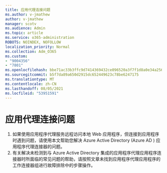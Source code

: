 ```yaml
---
title: 应用代理连接问题
ms.author: v-jmathew
author: v-jmathew
manager: scotv
ms.audience: Admin
ms.topic: article
ms.service: o365-administration
ROBOTS: NOINDEX, NOFOLLOW
localization_priority: Normal
ms.collection: Adm_O365
ms.custom:
- "9004356"
- "7801"
ms.openlocfilehash: bbe71ac33b3ffc9d7414369432ce096520a3f7f1d8a0e34a256df2db7765d583
ms.sourcegitcommit: b5f7da89a650d2915dc652449623c78be6247175
ms.translationtype: MT
ms.contentlocale: zh-CN
ms.lasthandoff: 08/05/2021
ms.locfileid: "53951591"
---
```

# <a name="app-proxy-connection-issue"></a>应用代理连接问题

1. 如果使用应用程序代理服务远程访问本地 Web 应用程序，但连接到应用程序时遇到问题，请使用本文帮助您解决 Azure Active Directory (Azure AD [](https://docs.microsoft.com/azure/active-directory/manage-apps/application-proxy-debug-connectors)) 应用程序代理连接器的问题。
2. 有关解决未检测到与 Azure Active Directory 集成的应用程序代理应用程序连接器时所面临的常见问题的帮助，请按照文章未找到应用程序代理应用程序的工作连接器组进行故障排除中的步骤[](https://docs.microsoft.com/azure/active-directory/application-proxy-connectivity-no-working-connector)操作。
